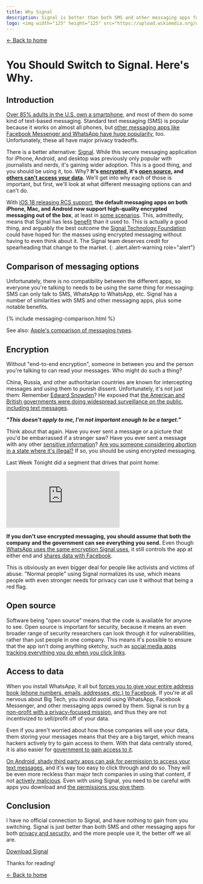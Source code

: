 ```yaml
---
title: Why Signal
description: Signal is better than both SMS and other messaging apps for both privacy and security. Find out why.
logo: <img width="125" height="125" src="https://upload.wikimedia.org/wikipedia/commons/8/8d/Signal-Logo.svg" alt="Signal logo">
---
```


<a href=".." class="back">← Back to home</a>

# You Should Switch to Signal. Here's Why.

## Introduction

[Over 85% adults in the U.S. own a smartphone](https://www.statista.com/statistics/219865/percentage-of-us-adults-who-own-a-smartphone/), and most of them do some kind of text-based messaging. Standard text messaging (SMS) is popular because it works on almost all phones, but [other messaging apps like Facebook Messenger and WhatsApp have huge popularity](https://www.statista.com/statistics/258749/most-popular-global-mobile-messenger-apps/), too. Unfortunately, these all have major privacy tradeoffs.

There is a better alternative: [Signal](https://signal.org). While this secure messaging application for iPhone, Android, and desktop was previously only popular with journalists and nerds, it's gaining wider adoption. This is a good thing, and you should be using it, too. Why? **It's [encrypted](#encryption), it's [open source](#open-source), and [others can't access your data](#access-to-data).** We'll get into why each of those is important, but first, we'll look at what different messaging options can and can't do.

With [iOS 18 releasing RCS support](https://www.cnet.com/tech/services-and-software/ios-18-everything-you-should-know-about-rcs-messaging-on-your-iphone/), **the default messaging apps on both iPhone, Mac, and Android now support high-quality encrypted messaging out of the box**, at least in [some scenarios](#rcs-encryption). This, admittedly, means that Signal has less [benefit](#comparison-of-messaging-options) than it used to. This is actually a good thing, and arguably the best outcome the [Signal Technology Foundation](https://signalfoundation.org/) could have hoped for: the masses using encrypted messaging without having to even think about it. The Signal team deserves credit for spearheading that change to the market.
{: .alert.alert-warning role="alert"}

## Comparison of messaging options

Unfortunately, there is no compatibility between the different apps, so everyone you're talking to needs to be using the same thing for messaging: SMS can only talk to SMS, WhatsApp to WhatsApp, etc. Signal has a number of similarities with SMS and other messaging apps, plus some notable benefits.

{% include messaging-comparison.html %}

See also: [Apple's comparison of messaging types](https://support.apple.com/en-us/104972).

## Encryption

Without "end-to-end encryption", someone in between you and the person you're talking to can read your messages. Who might do such a thing?

China, Russia, and other authoritarian countries are known for intercepting messages and using them to punish dissent. Unfortunately, it's not just them: Remember [Edward Snowden](https://en.wikipedia.org/wiki/Edward_Snowden)? He exposed that [the American and British governments were doing widespread surveillance on the public](https://en.wikipedia.org/wiki/Edward_Snowden#Revelations), [including text messages](https://en.wikipedia.org/wiki/Dishfire).

**_"This doesn't apply to me, I'm not important enough to be a target."_**

Think about that again. Have you ever sent a message or a picture that you'd be embarrassed if a stranger saw? Have you ever sent a message with any other [sensitive information](../#sensitive-information)? [Are you someone considering abortion in a state where it's illegal?](https://www.wired.com/story/facebook-message-encryption-abortion/) If so, you should be using encrypted messaging.

Last Week Tonight did a segment that drives that point home:

<iframe class="youtube-embed" src="https://www.youtube-nocookie.com/embed/XEVlyP4_11M?start=1494" title="YouTube video player" frameborder="0" allow="accelerometer; autoplay; clipboard-write; encrypted-media; gyroscope; picture-in-picture" allowfullscreen></iframe>

**If you don't use encrypted messaging, you should assume that both the company and the government can see everything you send.** Even though [WhatsApp uses the same encryption Signal uses](https://en.wikipedia.org/wiki/Signal_Protocol), it still controls the app at either end and [shares data with Facebook](https://www.howtogeek.com/722911/is-whatsapp-end-to-end-encrypted-and-does-that-matter-for-privacy/).

This is obviously an even bigger deal for people like activists and victims of abuse. "Normal people" using Signal normalizes its use, which means people with even stronger needs for privacy can use it without that being a red flag.

## Open source

Software being "open source" means that the code is available for anyone to see. Open source is important for security, because it means an even broader range of security researchers can look through it for vulnerabilities, rather than just people in one company. This means it's possible to ensure that the app isn't doing anything sketchy, such as [social media apps tracking everything you do when you click links](https://krausefx.com/blog/ios-privacy-instagram-and-facebook-can-track-anything-you-do-on-any-website-in-their-in-app-browser).

## Access to data

When you install WhatsApp, it all but [forces you to give your entire address book (phone numbers, emails, addresses, etc.) to Facebook](https://www.vice.com/en/article/qj4qjd/whatsapp-data-security-issues). If you're at all nervous about Big Tech, you should avoid using WhatsApp, Facebook Messenger, and other messaging apps owned by them. Signal is run by [a non-profit with a privacy-focused mission](https://signalfoundation.org/), and thus they are not incentivized to sell/profit off of your data.

Even if you aren't worried about how those companies will use your data, them storing your messages means that they are a big target, which means hackers actively try to gain access to them. With that data centrally stored, it is also easier for [government to gain access to it](https://transparency.fb.com/data/government-data-requests/).

[On Android, shady third party apps can ask for permission to access your text messages](https://www.makeuseof.com/tag/important-smartphone-app-permissions/), and it's way too easy to click through and do so. They will be even more reckless than major tech companies in using that content, if not [actively malicious](https://thehackernews.com/2022/05/another-set-of-joker-trojan-laced.html). Even with using Signal, you need to be careful with apps you download and [the permissions you give them](https://www.avg.com/en/signal/guide-to-android-app-permissions-how-to-use-them-smartly).

## Conclusion

I have no official connection to Signal, and have nothing to gain from you switching. Signal is just better than both SMS and other messaging apps for both [privacy and security](../#privacy-vs-security), and the more people use it, the better off we all are.

<a class="btn btn-primary btn-lg" role="button" href="https://signal.org/download/">Download Signal</a>

Thanks for reading!

<a href=".." class="back">← Back to home</a>

